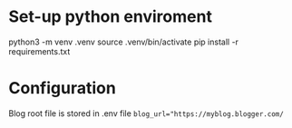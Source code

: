 # Set-up python enviroment
python3 -m venv .venv
source .venv/bin/activate
pip install -r requirements.txt

# Configuration
Blog root file is stored in .env file
```blog_url="https://myblog.blogger.com/```
